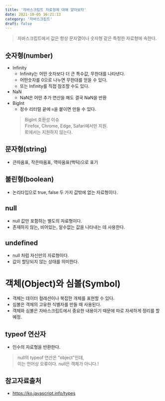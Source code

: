 ```yaml
---
title: '자바스크립트 자료형에 대해 알아보자'
date: 2021-10-05 16:21:13
category: '자바스크립트'
draft: false
---
```

> 자바스크립트에서 값은 항상 문자열이나 숫자형 같은 특정한 자료형에 속한다.

## 숫자형(number)
- Infinity
  - Infinity는 어떤 숫자보다 더 큰 특수값, 무한대를 나타낸다.
  - 어떤숫자를 0으로 나누면 무한대를 얻을 수 있다.
  - 또는 Infinity를 직접 참조할 수도 있다.
- NaN
  - NaN은 어떤 추가 연산을 해도 결국 NaN을 반환
- BigInt
  - 정수 리터럴 끝에 `n`을 붙이면 만들 수 있다.
  > BigInt 호환성 이슈   
  > Firefox, Chrome, Edge, Safari에서만 지원.   
  > IE에서는 지원하지 않는다.

## 문자형(string)
- 큰따옴표, 작은따옴표, 역따옴표(백틱)으로 표기

## 불린형(boolean)
- 논리타입으로 true, false 두 가지 값밖에 없는 자료형이다.

## null
- null 값만 포함하는 별도의 자료형이다.
- 존재하지 않는, 비어있는, 알수없는 값을 나타내는 데 사용한다.

## undefined
- null 처럼 자신만의 자료형이다.
- 값이 할당되지 않는 상태를 의미한다.

# 객체(Object)와 심볼(Symbol)
- 객체는 데이터 컬레션이나 복잡한 개체를 표현할 수 있다.
- 심볼은 객체의 고유한 식별자를 만들 때 사용된다.
- 객체와 심볼은 자바스크립트에서 중요한 내용이기 때문에 따로 자세하게 정리를 할 예정.

## typeof 연산자
- 인수의 자료형을 반환한다.
> null의 typeof 연산은 "object"인데,  
> 이는 언어상 오류이다. null은 객체가 아니다.!

## 참고자료출처
- https://ko.javascript.info/types

